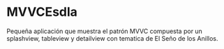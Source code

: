 # MVVCEsdla
Pequeña aplicación que muestra el patrón MVVC compuesta por un splashview, tableview y detailview con tematica de El Seño de los Anillos.
